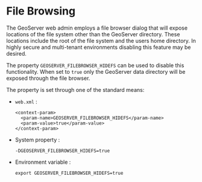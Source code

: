 # File Browsing

The GeoServer web admin employs a file browser dialog that will expose locations of the file system other than the GeoServer directory. These locations include the root of the file system and the users home directory. In highly secure and multi-tenant environments disabling this feature may be desired.

The property `GEOSERVER_FILEBROWSER_HIDEFS` can be used to disable this functionality. When set to `true` only the GeoServer data directory will be exposed through the file browser.

The property is set through one of the standard means:

-   `web.xml` :

        <context-param>
          <param-name>GEOSERVER_FILEBROWSER_HIDEFS</param-name>
          <param-value>true</param-value>
        </context-param>

-   System property :

        -DGEOSERVER_FILEBROWSER_HIDEFS=true

-   Environment variable :

        export GEOSERVER_FILEBROWSER_HIDEFS=true
